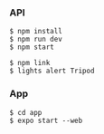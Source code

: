 ### API

    $ npm install
    $ npm run dev
    $ npm start

    $ npm link
    $ lights alert Tripod

### App

    $ cd app
    $ expo start --web
